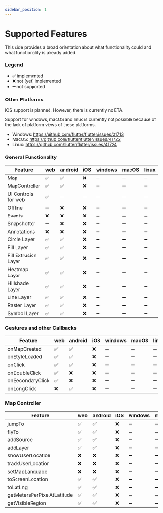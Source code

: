 ```yaml
---
sidebar_position: 1
---
```


# Supported Features

This side provides a broad orientation about what functionality could and what
functionality is already added.

### Legend

- ✅ implemented
- ❌ not (yet) implemented
- ➖ not supported

### Other Platforms

iOS support is planned. However, there is currently no ETA.

Support for windows, macOS and linux is currently not possible because of the
lack of platform views of these platforms.

- Windows: https://github.com/flutter/flutter/issues/31713
- MacOS: https://github.com/flutter/flutter/issues/41722
- Linux: https://github.com/flutter/flutter/issues/41724

### General Functionality

| Feature              | web | android | iOS | windows | macOS | linux |
|----------------------|-----|---------|-----|---------|-------|-------|
| Map                  | ✅   | ✅       | ❌   | ➖       | ➖     | ➖     |
| MapController        | ✅   | ✅       | ❌   | ➖       | ➖     | ➖     |
| UI Controls for web  | ✅   | ➖       | ➖   | ➖       | ➖     | ➖     |
| Offline              | ➖   | ❌       | ❌   | ➖       | ➖     | ➖     |
| Events               | ❌   | ❌       | ❌   | ➖       | ➖     | ➖     |
| Snapshotter          | ➖   | ❌       | ❌   | ➖       | ➖     | ➖     |
| Annotations          | ❌   | ❌       | ❌   | ➖       | ➖     | ➖     |
| Circle Layer         | ✅   | ✅       | ❌   | ➖       | ➖     | ➖     |
| Fill Layer           | ✅   | ✅       | ❌   | ➖       | ➖     | ➖     |
| Fill Extrusion Layer | ✅   | ✅       | ❌   | ➖       | ➖     | ➖     |
| Heatmap Layer        | ✅   | ✅       | ❌   | ➖       | ➖     | ➖     |
| Hillshade Layer      | ✅   | ✅       | ❌   | ➖       | ➖     | ➖     |
| Line Layer           | ✅   | ✅       | ❌   | ➖       | ➖     | ➖     |
| Raster Layer         | ✅   | ✅       | ❌   | ➖       | ➖     | ➖     |
| Symbol Layer         | ✅   | ✅       | ❌   | ➖       | ➖     | ➖     |

### Gestures and other Callbacks

| Feature          | web | android | iOS | windows | macOS | linux |
|------------------|-----|---------|-----|---------|-------|-------|
| onMapCreated     | ✅   | ✅       | ❌   | ➖       | ➖     | ➖     |
| onStyleLoaded    | ✅   | ✅       | ❌   | ➖       | ➖     | ➖     |
| onClick          | ✅   | ✅       | ❌   | ➖       | ➖     | ➖     |
| onDoubleClick    | ✅   | ❌       | ❌   | ➖       | ➖     | ➖     |
| onSecondaryClick | ✅   | ❌       | ❌   | ➖       | ➖     | ➖     |
| onLongClick      | ❌   | ✅       | ❌   | ➖       | ➖     | ➖     |

### Map Controller

| Feature                     | web | android | iOS | windows | macOS | linux |
|-----------------------------|-----|---------|-----|---------|-------|-------|
| jumpTo                      | ✅   | ✅       | ❌   | ➖       | ➖     | ➖     |
| flyTo                       | ✅   | ✅       | ❌   | ➖       | ➖     | ➖     |
| addSource                   | ✅   | ✅       | ❌   | ➖       | ➖     | ➖     |
| addLayer                    | ✅   | ✅       | ❌   | ➖       | ➖     | ➖     |
| showUserLocation            | ❌   | ❌       | ❌   | ➖       | ➖     | ➖     |
| trackUserLocation           | ❌   | ❌       | ❌   | ➖       | ➖     | ➖     |
| setMapLanguage              | ❌   | ❌       | ❌   | ➖       | ➖     | ➖     |
| toScreenLocation            | ✅   | ✅       | ❌   | ➖       | ➖     | ➖     |
| toLatLng                    | ✅   | ✅       | ❌   | ➖       | ➖     | ➖     |
| getMetersPerPixelAtLatitude | ✅   | ✅       | ❌   | ➖       | ➖     | ➖     |
| getVisibleRegion            | ✅   | ✅       | ❌   | ➖       | ➖     | ➖     |